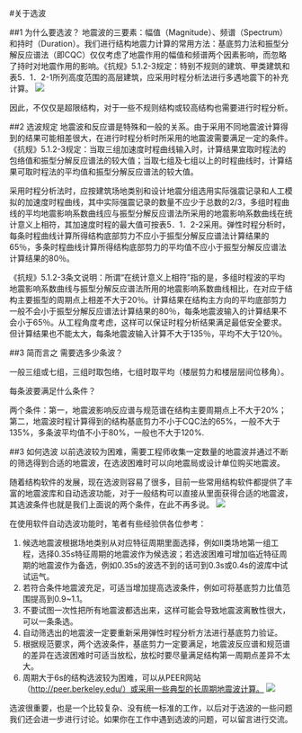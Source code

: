 #关于选波

##1 为什么要选波？
地震波的三要素：幅值（Magnitude）、频谱（Spectrum）和持时（Duration）。我们进行结构地震力计算的常用方法：基底剪力法和振型分解反应谱法（即CQC）仅仅考虑了地震作用的幅值和频谱两个因素影响，而忽略了持时对地震作用的影响。《抗规》5.1.2-3规定：特别不规则的建筑、甲类建筑和表5．1．2-1所列高度范围的高层建筑，应采用时程分析法进行多遇地震下的补充计算。
![](https://i.imgur.com/vxJO15W.jpg)

因此，不仅仅是超限结构，对于一些不规则结构或较高结构也需要进行时程分析。

##2 选波规定
地震波和反应谱是特殊和一般的关系。由于采用不同地震波计算得到的结果可能相差很大，在进行时程分析时所采用的地震波需要满足一定的条件。
《抗规》5.1.2-3规定：当取三组加速度时程曲线输入时，计算结果宜取时程法的包络值和振型分解反应谱法的较大值；当取七组及七组以上的时程曲线时，计算结果可取时程法的平均值和振型分解反应谱法的较大值。

采用时程分析法时，应按建筑场地类别和设计地震分组选用实际强震记录和人工模拟的加速度时程曲线，其中实际强震记录的数量不应少于总数的2/3，多组时程曲线的平均地震影响系数曲线应与振型分解反应谱法所采用的地震影响系数曲线在统计意义上相符，其加速度时程的最大值可按表5．1．2-2采用。弹性时程分析时，每条时程曲线计算所得结构底部剪力不应小于振型分解反应谱法计算结果的65％，多条时程曲线计算所得结构底部剪力的平均值不应小于振型分解反应谱法计算结果的80％。

《抗规》5.1.2-3条文说明：所谓“在统计意义上相符”指的是，多组时程波的平均地震影响系数曲线与振型分解反应谱法所用的地震影响系数曲线相比，在对应于结构主要振型的周期点上相差不大于20％。计算结果在结构主方向的平均底部剪力一般不会小于振型分解反应谱法计算结果的80％，每条地震波输入的计算结果不会小于65％。从工程角度考虑，这样可以保证时程分析结果满足最低安全要求。但计算结果也不能太大，每条地震波输入计算不大于135％，平均不大于120％。

##3 简而言之
需要选多少条波？

一般三组或七组，三组时取包络，七组时取平均（楼层剪力和楼层层间位移角）。

每条波要满足什么条件？

两个条件：第一，地震波影响反应谱与规范谱在结构主要周期点上不大于20%；第二，地震波时程计算得到的结构基底剪力不小于CQC法的65%，一般不大于135%，多条波平均值不小于80%，一般也不大于120%.

##3 如何选波
以前选波较为困难，需要工程师收集一定数量的地震波并通过不断的筛选得到合适的地震波，在选波困难时可以向地震局或设计单位购买地震波。

随着结构软件的发展，现在选波则容易了很多，目前一些常用结构软件都提供了丰富的地震波库和自动选波功能，对于一般结构可以直接从里面获得合适的地震波，其选波条件也就是我们上面说的两个条件，在此不再多说。
![](https://i.imgur.com/NzWzEKC.jpg)
 
在使用软件自动选波功能时，笔者有些经验供各位参考：

1.	候选地震波根据场地类别从对应特征周期里面选择，例如Ⅱ类场地第一组工程，选择0.35s特征周期的地震波作为候选波；若选波困难可增加临近特征周期的地震波作为备选，例如0.35s的波选不到的话可到0.3s或0.4s的波库中试试运气。
2.	若符合条件地震波充足，可适当增加提高选波条件，例如可将基底剪力比值范围提高到0.9~1.1。
3.	不要试图一次性把所有地震波都选出来，这样可能会导致地震波离散性很大，可以一条条选。
4.	自动筛选出的地震波一定要重新采用弹性时程分析方法进行基底剪力验证。
5.	根据规范要求，两个选波条件，基底剪力一定要满足，地震波反应谱和规范谱的差异在选波困难时可适当放松，放松时要尽量满足结构第一周期点差异不太大。
6.	周期大于6s的结构选波较为困难，可以从PEER网站（http://peer.berkeley.edu/）或采用一些典型的长周期地震波计算。
![](https://i.imgur.com/zIxnWoJ.jpg)

选波很重要，也是一个比较复杂、没有统一标准的工作，以后对于选波的一些问题我们还会进一步进行讨论。如果你在工作中遇到选波的问题，可以留言进行交流。
